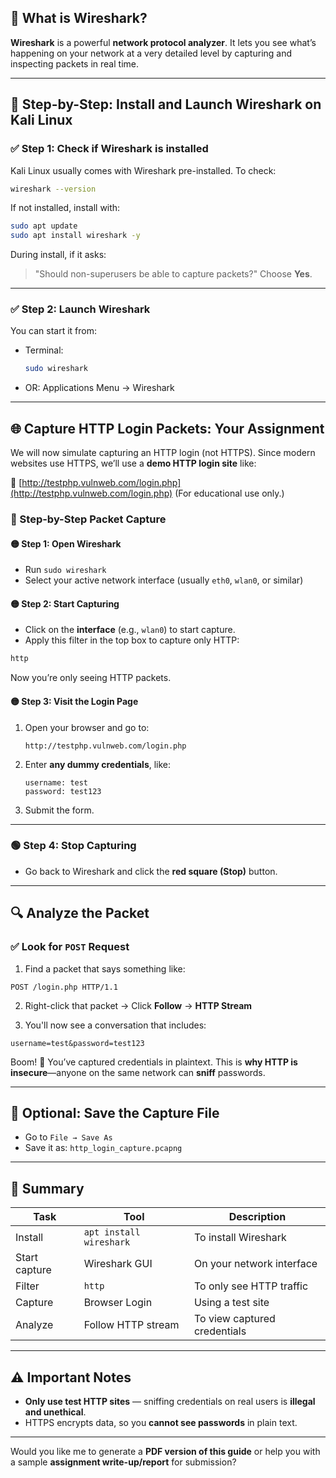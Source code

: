 ## 🧠 **What is Wireshark?**

**Wireshark** is a powerful **network protocol analyzer**. It lets you see what’s happening on your network at a very detailed level by capturing and inspecting packets in real time.

---

## 🔧 **Step-by-Step: Install and Launch Wireshark on Kali Linux**

### ✅ Step 1: Check if Wireshark is installed

Kali Linux usually comes with Wireshark pre-installed. To check:

```bash
wireshark --version
```

If not installed, install with:

```bash
sudo apt update
sudo apt install wireshark -y
```

During install, if it asks:

> "Should non-superusers be able to capture packets?"
> Choose **Yes**.

---

### ✅ Step 2: Launch Wireshark

You can start it from:

* Terminal:

  ```bash
  sudo wireshark
  ```
* OR: Applications Menu → Wireshark

---

## 🌐 **Capture HTTP Login Packets: Your Assignment**

We will now simulate capturing an HTTP login (not HTTPS). Since modern websites use HTTPS, we’ll use a **demo HTTP login site** like:

🔗 [http://testphp.vulnweb.com/login.php](http://testphp.vulnweb.com/login.php)
(For educational use only.)

### 📌 Step-by-Step Packet Capture

#### 🟡 Step 1: Open Wireshark

* Run `sudo wireshark`
* Select your active network interface (usually `eth0`, `wlan0`, or similar)

#### 🟡 Step 2: Start Capturing

* Click on the **interface** (e.g., `wlan0`) to start capture.
* Apply this filter in the top box to capture only HTTP:

```bash
http
```

Now you’re only seeing HTTP packets.

#### 🟡 Step 3: Visit the Login Page

1. Open your browser and go to:

   ```
   http://testphp.vulnweb.com/login.php
   ```

2. Enter **any dummy credentials**, like:

   ```
   username: test
   password: test123
   ```

3. Submit the form.

---

### 🟢 Step 4: Stop Capturing

* Go back to Wireshark and click the **red square (Stop)** button.

---

## 🔍 **Analyze the Packet**

### ✅ Look for `POST` Request

1. Find a packet that says something like:

```
POST /login.php HTTP/1.1
```

2. Right-click that packet → Click **Follow** → **HTTP Stream**

3. You'll now see a conversation that includes:

```
username=test&password=test123
```

Boom! 🎯 You’ve captured credentials in plaintext. This is **why HTTP is insecure**—anyone on the same network can **sniff** passwords.

---

## 📁 Optional: Save the Capture File

* Go to `File → Save As`
* Save it as: `http_login_capture.pcapng`

---

## 📖 Summary

| Task          | Tool                    | Description                  |
| ------------- | ----------------------- | ---------------------------- |
| Install       | `apt install wireshark` | To install Wireshark         |
| Start capture | Wireshark GUI           | On your network interface    |
| Filter        | `http`                  | To only see HTTP traffic     |
| Capture       | Browser Login           | Using a test site            |
| Analyze       | Follow HTTP stream      | To view captured credentials |

---

## ⚠️ Important Notes

* **Only use test HTTP sites** — sniffing credentials on real users is **illegal and unethical**.
* HTTPS encrypts data, so you **cannot see passwords** in plain text.

---

Would you like me to generate a **PDF version of this guide** or help you with a sample **assignment write-up/report** for submission?
